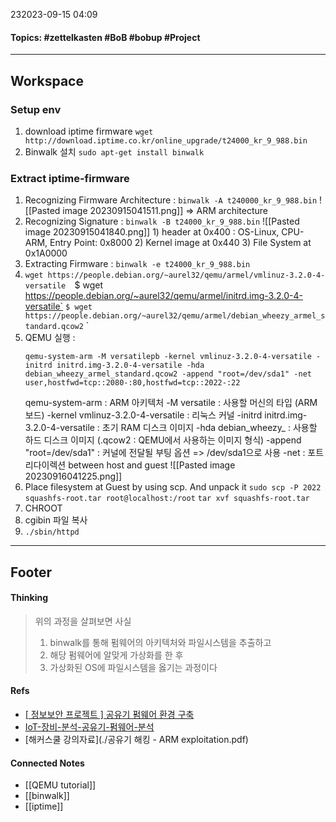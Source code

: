232023-09-15 04:09
#### Topics: #zettelkasten #BoB #bobup #Project
---
## Workspace
### Setup env
1. download iptime firmware
	`wget http://download.iptime.co.kr/online_upgrade/t24000_kr_9_988.bin`
2. Binwalk 설치
	`sudo apt-get install binwalk`

### Extract iptime-firmware
1. Recognizing Firmware Architecture : `binwalk -A t240000_kr_9_988.bin`
	![[Pasted image 20230915041511.png]]
	=> ARM architecture
2. Recognizing Signature : `binwalk -B t24000_kr_9_988.bin`
	![[Pasted image 20230915041840.png]]
		1) header at 0x400 : OS-Linux, CPU-ARM, Entry Point: 0x8000
		2) Kernel image at 0x440
		3) File System at 0x1A0000
3. Extracting Firmware : `binwalk -e t24000_kr_9_988.bin`
4. `wget https://people.debian.org/~aurel32/qemu/armel/vmlinuz-3.2.0-4-versatile 
   `$ wget https://people.debian.org/~aurel32/qemu/armel/initrd.img-3.2.0-4-versatile`
   `$ wget https://people.debian.org/~aurel32/qemu/armel/debian_wheezy_armel_standard.qcow2`
`
5. QEMU 실행 : 
	```
	qemu-system-arm -M versatilepb -kernel vmlinuz-3.2.0-4-versatile -initrd initrd.img-3.2.0-4-versatile -hda debian_wheezy_armel_standard.qcow2 -append "root=/dev/sda1" -net user,hostfwd=tcp::2080-:80,hostfwd=tcp::2022-:22
	```
	qemu-system-arm : ARM 아키텍처
	-M versatile : 사용할 머신의 타입 (ARM 보드)
	-kernel vmlinuz-3.2.0-4-versatile : 리눅스 커널
	-initrd initrd.img-3.2.0-4-versatile : 초기 RAM 디스크 이미지
	-hda debian_wheezy_ : 사용할 하드 디스크 이미지 (.qcow2 : QEMU에서 사용하는 이미지 형식)
	-append "root=/dev/sda1" : 커널에 전달될 부팅 옵션 => /dev/sda1으로 사용
	-net : 포트 리다이렉션 between host and guest
	![[Pasted image 20230916041225.png]]
 6. Place filesystem at Guest by using scp. And unpack it
    `sudo scp -P 2022 squashfs-root.tar root@localhost:/root`
	`tar xvf squashfs-root.tar`
7. CHROOT
8. cgibin 파일 복사
9. `./sbin/httpd`
---
## Footer
#### Thinking
> 위의 과정을 살펴보면 사실
> 1. binwalk를 통해 펌웨어의 아키텍처와 파일시스템을 추출하고
> 2. 해당 펌웨어에 알맞게 가상화를 한 후
> 3. 가상화된 OS에 파일시스템을 옳기는 과정이다


#### Refs
* [[ 정보보안 프로젝트 ] 공유기 펌웨어 환경 구축](https://devdori.tistory.com/45)
* [IoT-장비-분석-공유기-펌웨어-분석](https://laoching.tistory.com/entry/IoT-%EC%9E%A5%EB%B9%84-%EB%B6%84%EC%84%9D-%EA%B3%B5%EC%9C%A0%EA%B8%B0-%ED%8E%8C%EC%9B%A8%EC%96%B4-%EB%B6%84%EC%84%9D)
 * [해커스쿨 강의자료](./공유기 해킹 - ARM exploitation.pdf)

#### Connected Notes
* [[QEMU tutorial]]
* [[binwalk]] 
* [[iptime]]